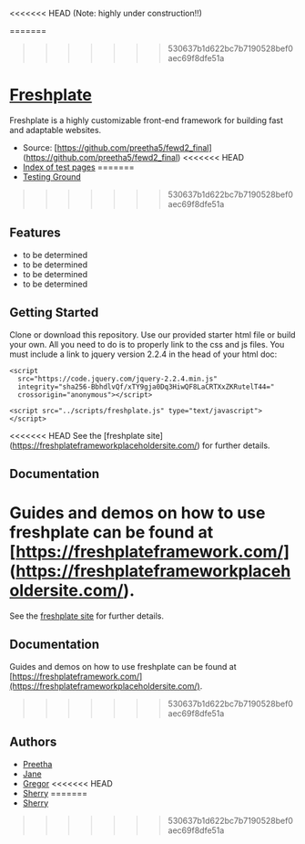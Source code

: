 <<<<<<< HEAD
(Note: highly under construction!!)

=======
>>>>>>> 530637b1d622bc7b7190528bef0aec69f8dfe51a
# [Freshplate](https://github.com/preetha5/fewd2_final)
Freshplate is a highly customizable front-end framework for building fast and adaptable websites.

* Source: [https://github.com/preetha5/fewd2_final] (https://github.com/preetha5/fewd2_final)
<<<<<<< HEAD
* [Index of test pages](http://freshplate.servicefocuseddesign.com/)
=======
* [Testing Ground](http://freshplate.servicefocuseddesign.com/)
>>>>>>> 530637b1d622bc7b7190528bef0aec69f8dfe51a

## Features
* to be determined
* to be determined
* to be determined
* to be determined

## Getting Started

Clone or download this repository. Use our provided starter html file or build your own. All you need to do is to properly link to the css and js files. You must include a link to jquery version 2.2.4 in the head of your html doc:

```
<script
  src="https://code.jquery.com/jquery-2.2.4.min.js"
  integrity="sha256-BbhdlvQf/xTY9gja0Dq3HiwQF8LaCRTXxZKRutelT44="
  crossorigin="anonymous"></script>

<script src="../scripts/freshplate.js" type="text/javascript"></script>
```

<<<<<<< HEAD
See the [freshplate site] (https://freshplateframeworkplaceholdersite.com/) for further details. 

## Documentation

Guides and demos on how to use freshplate can be found at [https://freshplateframework.com/] (https://freshplateframeworkplaceholdersite.com/). 
=======
See the [freshplate site](https://freshplateframeworkplaceholdersite.com/) for further details. 

## Documentation

Guides and demos on how to use freshplate can be found at [https://freshplateframework.com/](https://freshplateframeworkplaceholdersite.com/). 
>>>>>>> 530637b1d622bc7b7190528bef0aec69f8dfe51a

## Authors 

* [Preetha](https://github.com/preetha5)
* [Jane](https://github.com/janelamotte)
* [Gregor](https://github.com/uspsureshot)
<<<<<<< HEAD
* [Sherry](https://github.com/karidosis)
=======
* [Sherry](https://github.com/karidosis)
>>>>>>> 530637b1d622bc7b7190528bef0aec69f8dfe51a
